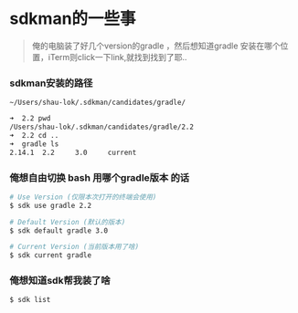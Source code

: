 
# sdkman的一些事

> 俺的电脑装了好几个version的gradle ，然后想知道gradle 安装在哪个位置，iTerm则click一下link,就找到找到了耶..

### sdkman安装的路径

```
~/Users/shau-lok/.sdkman/candidates/gradle/
```

```bash
➜  2.2 pwd
/Users/shau-lok/.sdkman/candidates/gradle/2.2
➜  2.2 cd ..
➜  gradle ls
2.14.1  2.2     3.0     current
```

### 俺想自由切换 bash 用哪个gradle版本 的话

```bash
# Use Version (仅限本次打开的终端会使用)
$ sdk use gradle 2.2

# Default Version (默认的版本)
$ sdk default gradle 3.0

# Current Version (当前版本用了啥)
$ sdk current gradle
```

### 俺想知道sdk帮我装了啥

```bash
$ sdk list
```

